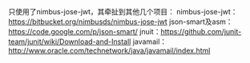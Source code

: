 只使用了nimbus-jose-jwt，其牵扯到其他几个项目：
nimbus-jose-jwt：https://bitbucket.org/nimbusds/nimbus-jose-jwt
json-smart及asm：https://code.google.com/p/json-smart/
jnuit：https://github.com/junit-team/junit/wiki/Download-and-Install
javamail：http://www.oracle.com/technetwork/java/javamail/index.html

